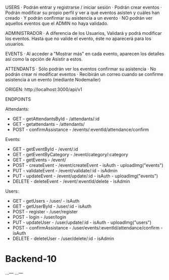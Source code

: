 USERS
· Podrán entrar y registrarse / iniciar sesión
· Podrán crear eventos
· Podrán modificar su propio perfil y ver a qué eventos asisten y cuáles han creado
· Y podrán confirmar su asistencia a un evento
· NO podrán ver aquellos eventos que el ADMIN no haya validado.

ADMINISTRADOR
· A diferencia de los Usuarios, Validará y podrá modificar los eventos. Hasta que no valide el evento, éste no aparecerá para los usuarios.

EVENTS
· Al acceder a "Mostrar más" en cada evento, aparecen los detalles así como la opción de Asistir a estos.

ATTENDANTS
· Sólo podrán ver los eventos confirmar su asistencia
· No podrán crear ni modificar eventos
· Recibirán un correo cuando se confirme asistencia a un evento (mediante Nodemailer)

ORIGEN: http://localhost:3000/api/v1

ENDPOINTS

Attendants:

- GET - getAttendantsById - /attendants/:id
- GET - getattendants - /attendants/
- POST - confirmAssistance - /events/:eventId/attendance/confirm

Events:

- GET - getEventById - /event/:id
- GET - getEventByCategory - /event/category/:category
- GET - getEvents - /event/
- POST - createEvent - /event/createEvent - isAuth - uploadImg("events")
- PUT - validateEvent - /event/validate/:id - isAdmin
- PUT - updateEvent - /event/update/:id - isAuth - uploadImg("events")
- DELETE - deleteEvent - /event/:eventId/delete - isAdmin

Users:

- GET - getUsers - /user/ - isAuth
- GET - getUserById - /user/:id - isAuth
- POST - register - /user/register
- POST - login - /user/login
- PUT - updateUser - /user/update/:id - isAuth - uploadImg("users")
- POST - confirmAssistance - /user/events/:eventId/attendance/confirm - isAuth
- DELETE - deleteUser - /user/delete/:id - isAdmin

# Backend-10

…—
…—
